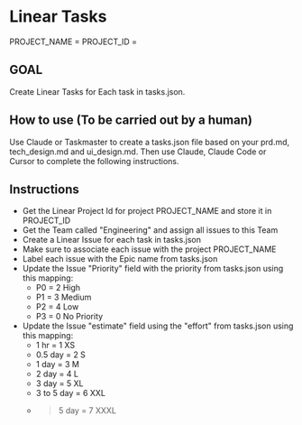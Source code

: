 # Linear Tasks

PROJECT_NAME = <example>
PROJECT_ID = <example>

## GOAL 
Create Linear Tasks for Each task in tasks.json.

## How to use (To be carried out by a human)
Use Claude or Taskmaster to create a tasks.json file based on your prd.md, tech_design.md and ui_design.md.
Then use Claude, Claude Code or Cursor to complete the following instructions.

## Instructions
- Get the Linear Project Id for project PROJECT_NAME and store it in PROJECT_ID 
- Get the Team called "Engineering" and assign all issues to this Team
- Create a Linear Issue for each task in tasks.json
- Make sure to associate each issue with the project PROJECT_NAME
- Label each issue with the Epic name from tasks.json
- Update the Issue "Priority" field with the priority from tasks.json using this mapping:
  - P0 = 2 High
  - P1 = 3 Medium
  - P2 = 4 Low
  - P3 = 0 No Priority
- Update the Issue "estimate" field using the "effort" from tasks.json using this mapping:
  - 1 hr = 1 XS
  - 0.5 day = 2 S
  - 1 day = 3 M
  - 2 day = 4 L
  - 3 day = 5 XL
  - 3 to 5 day = 6 XXL
  - >5 day = 7 XXXL
  

